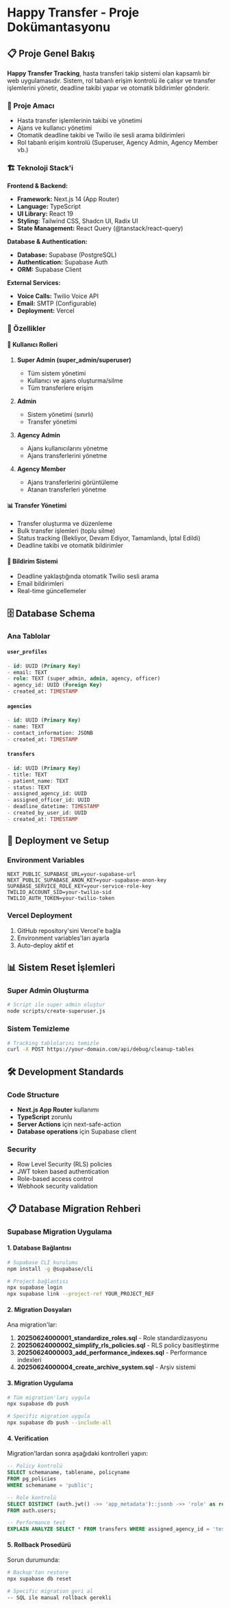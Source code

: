 # Happy Transfer - Proje Dokümantasyonu

## 📋 Proje Genel Bakış

**Happy Transfer Tracking**, hasta transferi takip sistemi olan kapsamlı bir web uygulamasıdır. Sistem, rol tabanlı erişim kontrolü ile çalışır ve transfer işlemlerini yönetir, deadline takibi yapar ve otomatik bildirimler gönderir.

### 🎯 Proje Amacı
- Hasta transfer işlemlerinin takibi ve yönetimi
- Ajans ve kullanıcı yönetimi
- Otomatik deadline takibi ve Twilio ile sesli arama bildirimleri
- Rol tabanlı erişim kontrolü (Superuser, Agency Admin, Agency Member vb.)

### 🏗️ Teknoloji Stack'i

**Frontend & Backend:**
- **Framework:** Next.js 14 (App Router)
- **Language:** TypeScript
- **UI Library:** React 19
- **Styling:** Tailwind CSS, Shadcn UI, Radix UI
- **State Management:** React Query (@tanstack/react-query)

**Database & Authentication:**
- **Database:** Supabase (PostgreSQL)
- **Authentication:** Supabase Auth
- **ORM:** Supabase Client

**External Services:**
- **Voice Calls:** Twilio Voice API
- **Email:** SMTP (Configurable)
- **Deployment:** Vercel

### 🔧 Özellikler

#### 👥 Kullanıcı Rolleri
1. **Super Admin (super_admin/superuser)**
   - Tüm sistem yönetimi
   - Kullanıcı ve ajans oluşturma/silme
   - Tüm transferlere erişim

2. **Admin**
   - Sistem yönetimi (sınırlı)
   - Transfer yönetimi

3. **Agency Admin**
   - Ajans kullanıcılarını yönetme
   - Ajans transferlerini yönetme

4. **Agency Member**
   - Ajans transferlerini görüntüleme
   - Atanan transferleri yönetme

#### 📊 Transfer Yönetimi
- Transfer oluşturma ve düzenleme
- Bulk transfer işlemleri (toplu silme)
- Status tracking (Bekliyor, Devam Ediyor, Tamamlandı, İptal Edildi)
- Deadline takibi ve otomatik bildirimler

#### 🔔 Bildirim Sistemi
- Deadline yaklaştığında otomatik Twilio sesli arama
- Email bildirimleri
- Real-time güncellemeler

## 🗄️ Database Schema

### Ana Tablolar

#### `user_profiles`
```sql
- id: UUID (Primary Key)
- email: TEXT
- role: TEXT (super_admin, admin, agency, officer)
- agency_id: UUID (Foreign Key)
- created_at: TIMESTAMP
```

#### `agencies`
```sql
- id: UUID (Primary Key)
- name: TEXT
- contact_information: JSONB
- created_at: TIMESTAMP
```

#### `transfers`
```sql
- id: UUID (Primary Key)
- title: TEXT
- patient_name: TEXT
- status: TEXT
- assigned_agency_id: UUID
- assigned_officer_id: UUID
- deadline_datetime: TIMESTAMP
- created_by_user_id: UUID
- created_at: TIMESTAMP
```

## 🚀 Deployment ve Setup

### Environment Variables
```env
NEXT_PUBLIC_SUPABASE_URL=your-supabase-url
NEXT_PUBLIC_SUPABASE_ANON_KEY=your-supabase-anon-key
SUPABASE_SERVICE_ROLE_KEY=your-service-role-key
TWILIO_ACCOUNT_SID=your-twilio-sid
TWILIO_AUTH_TOKEN=your-twilio-token
```

### Vercel Deployment
1. GitHub repository'sini Vercel'e bağla
2. Environment variables'ları ayarla
3. Auto-deploy aktif et

## 📊 Sistem Reset İşlemleri

### Super Admin Oluşturma
```bash
# Script ile super admin oluştur
node scripts/create-superuser.js
```

### Sistem Temizleme
```bash
# Tracking tablolarını temizle
curl -X POST https://your-domain.com/api/debug/cleanup-tables
```

## 🛠️ Development Standards

### Code Structure
- **Next.js App Router** kullanımı
- **TypeScript** zorunlu
- **Server Actions** için next-safe-action
- **Database operations** için Supabase client

### Security
- Row Level Security (RLS) policies
- JWT token based authentication
- Role-based access control
- Webhook security validation

## 📋 Database Migration Rehberi

### Supabase Migration Uygulama

#### 1. Database Bağlantısı
```bash
# Supabase CLI kurulumu
npm install -g @supabase/cli

# Project bağlantısı
npx supabase login
npx supabase link --project-ref YOUR_PROJECT_REF
```

#### 2. Migration Dosyaları
Ana migration'lar:

1. **20250624000001_standardize_roles.sql** - Role standardizasyonu
2. **20250624000002_simplify_rls_policies.sql** - RLS policy basitleştirme
3. **20250624000003_add_performance_indexes.sql** - Performance indexleri
4. **20250624000004_create_archive_system.sql** - Arşiv sistemi

#### 3. Migration Uygulama
```bash
# Tüm migration'ları uygula
npx supabase db push

# Specific migration uygula
npx supabase db push --include-all
```

#### 4. Verification
Migration'lardan sonra aşağıdaki kontrolleri yapın:

```sql
-- Policy kontrolü
SELECT schemaname, tablename, policyname 
FROM pg_policies 
WHERE schemaname = 'public';

-- Role kontrolü  
SELECT DISTINCT (auth.jwt() ->> 'app_metadata')::jsonb ->> 'role' as role
FROM auth.users;

-- Performance test
EXPLAIN ANALYZE SELECT * FROM transfers WHERE assigned_agency_id = 'test-uuid';
```

#### 5. Rollback Prosedürü
Sorun durumunda:

```bash
# Backup'tan restore
npx supabase db reset

# Specific migration geri al
-- SQL ile manual rollback gerekli
```